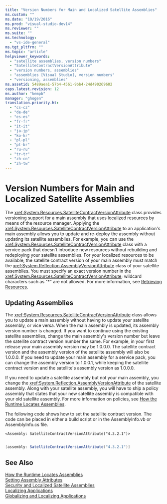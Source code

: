 ```yaml
---
title: "Version Numbers for Main and Localized Satellite Assemblies"
ms.custom: ""
ms.date: "10/19/2016"
ms.prod: "visual-studio-dev14"
ms.reviewer: ""
ms.suite: ""
ms.technology: 
  - "vs-ide-general"
ms.tgt_pltfrm: ""
ms.topic: "article"
helpviewer_keywords: 
  - "satellite assemblies, version numbers"
  - "SatelliteContractVersionAttribute"
  - "version numbers, assemblies"
  - "assemblies [Visual Studio], version numbers"
  - "versioning, assemblies"
ms.assetid: 5489aea1-57b4-4561-9bb4-24d490269602
caps.latest.revision: 12
ms.author: "kempb"
manager: "ghogen"
translation.priority.ht: 
  - "cs-cz"
  - "de-de"
  - "es-es"
  - "fr-fr"
  - "it-it"
  - "ja-jp"
  - "ko-kr"
  - "pl-pl"
  - "pt-br"
  - "ru-ru"
  - "tr-tr"
  - "zh-cn"
  - "zh-tw"
---
```

# Version Numbers for Main and Localized Satellite Assemblies
The <xref:System.Resources.SatelliteContractVersionAttribute> class provides versioning support for a main assembly that uses localized resources by means of the resource manager. Applying the <xref:System.Resources.SatelliteContractVersionAttribute> to an application's main assembly allows you to update and re-deploy the assembly without updating its satellite assemblies. For example, you can use the <xref:System.Resources.SatelliteContractVersionAttribute> class with a service pack that doesn't introduce new resources without rebuilding and redeploying your satellite assemblies. For your localized resources to be available, the satellite contract version of your main assembly must match the <xref:System.Reflection.AssemblyVersionAttribute> class of your satellite assemblies. You must specify an exact version number in the <xref:System.Resources.SatelliteContractVersionAttribute>; wildcard characters such as "*" are not allowed. For more information, see [Retrieving Resources](../Topic/Retrieving%20Resources%20in%20Desktop%20Apps.md).  
  
## Updating Assemblies  
 The <xref:System.Resources.SatelliteContractVersionAttribute> class allows you to update a main assembly without having to update your satellite assembly, or vice versa. When the main assembly is updated, its assembly version number is changed. If you want to continue using the existing satellite assemblies, change the main assembly's version number but leave the satellite contract version number the same. For example, in your first release your main assembly version may be 1.0.0.0. The satellite contract version and the assembly version of the satellite assembly will also be 1.0.0.0. If you need to update your main assembly for a service pack, you can change the assembly version to 1.0.0.1, while keeping the satellite contract version and the satellite's assembly version as 1.0.0.0.  
  
 If you need to update a satellite assembly but not your main assembly, you change the <xref:System.Reflection.AssemblyVersionAttribute> of the satellite assembly. Along with your satellite assembly, you will have to ship a policy assembly that states that your new satellite assembly is compatible with your old satellite assembly. For more information on policies, see [How the Runtime Locates Assemblies](../Topic/How%20the%20Runtime%20Locates%20Assemblies.md).  
  
 The following code shows how to set the satellite contract version. The code can be placed in either a build script or in the AssemblyInfo.vb or AssemblyInfo.cs file.  
  
```vb#  
<Assembly: SatelliteContractVersionAttribute("4.3.2.1")>  
  
```  
  
```c#  
[assembly: SatelliteContractVersionAttribute("4.3.2.1")]  
```  
  
## See Also  
 [How the Runtime Locates Assemblies](../Topic/How%20the%20Runtime%20Locates%20Assemblies.md)   
 [Setting Assembly Attributes](../Topic/Setting%20Assembly%20Attributes.md)   
 [Security and Localized Satellite Assemblies](../ide/security-and-localized-satellite-assemblies.md)   
 [Localizing Applications](../ide/localizing-applications.md)   
 [Globalizing and Localizing Applications](../ide/globalizing-and-localizing-applications.md)